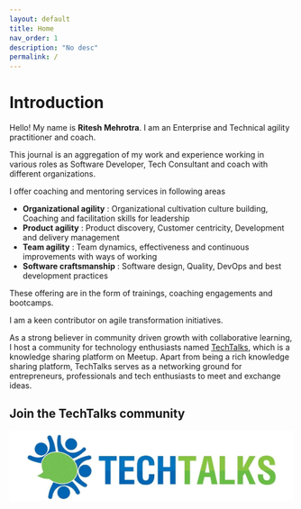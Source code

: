 ```yaml
---
layout: default
title: Home
nav_order: 1
description: "No desc"
permalink: /
---
```


# Introduction

Hello! My name is **Ritesh Mehrotra**. I am an Enterprise and Technical agility practitioner and coach. 

This journal is an aggregation of my work and experience working in various roles as Software Developer, Tech Consultant and coach with different organizations.

I offer coaching and mentoring services in following areas
- **Organizational agility** : Organizational cultivation culture building, Coaching and facilitation skills for leadership
- **Product agility** : Product discovery, Customer centricity, Development and delivery management
- **Team agility** : Team dynamics, effectiveness and continuous improvements with ways of working
- **Software craftsmanship** : Software design, Quality, DevOps and best development practices 

These offering are in the form of trainings, coaching engagements and bootcamps.

I am a keen contributor on agile transformation initiatives.

As a strong believer in community driven growth with collaborative learning, 
I host a community for technology enthusiasts named <a target="_blank" href="https://www.meetup.com/techtalkssg/">TechTalks</a>, which is a knowledge sharing platform on Meetup. 
Apart from being a rich knowledge sharing platform, TechTalks serves as a networking ground for entrepreneurs, professionals and tech enthusiasts to meet and exchange ideas.


## Join the TechTalks community
[![TechTalks](assets/techtalks.jpg "TechTalks Metup group")](https://www.meetup.com/techtalkssg/)